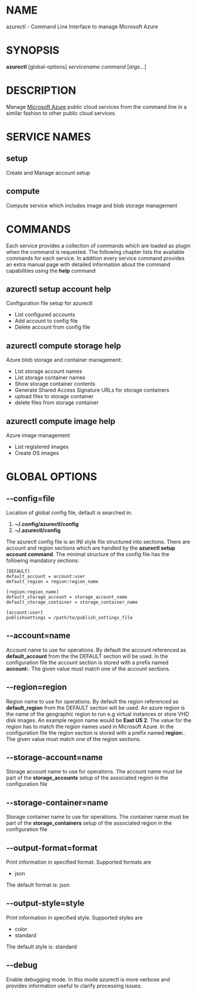 # NAME

azurectl - Command Line Interface to manage Microsoft Azure

# SYNOPSIS

__azurectl__ [global-options] *servicename* *command* [*args*...]

# DESCRIPTION

  Manage [Microsoft Azure](https://manage.windowsazure.com) public cloud services from the command line in a similar fashion to other public cloud services. 

# SERVICE NAMES

## __setup__

Create and Manage account setup

## __compute__

Compute service which includes image and blob storage management

# COMMANDS

Each service provides a collection of commands which are loaded as plugin when the command is requested. The following chapter lists the available commands for each service. In addition every service command provides an extra manual page with detailed information about the command capabilities using the __help__ command

## __azurectl__ __setup__ __account__ help

Configuration file setup for azurectl

  * List configured accounts
  * Add account to config file
  * Delete account from config file

## __azurectl__ __compute__ __storage__ help

Azure blob storage and container management:

  * List storage account names
  * List storage container names
  * Show storage container contents
  * Generate Shared Access Signature URLs for storage containers
  * upload files to storage container
  * delete files from storage container

## __azurectl__ __compute__ __image__ help

Azure image management

  * List registered images
  * Create OS images

# GLOBAL OPTIONS

## __--config=file__

Location of global config file, default is searched in:

1. __~/.config/azurectl/config__
2. __~/.azurectl/config__

The azurectl config file is an INI style file structured into sections. There are account and region sections which are handled by the __azurectl setup account command__. The minimal structure of the config file has the following mandatory sections:

    [DEFAULT]
    default_account = account:user
    default_region = region:region_name

    [region:region_name]
    default_storage_account = storage_account_name
    default_storage_container = storage_container_name

    [account:user]
    publishsettings = /path/to/publish_settings_file

## __--account=name__

Account name to use for operations. By default the account referenced as __default_account__ from the the DEFAULT section will be used. In the configuration file the account section is stored with a prefix named __account:<value>__. The given value must match one of the account sections.

## __--region=region__

Region name to use for operations. By default the region referenced as __default_region__ from the DEFAULT section will be used. An azure region is the name of the geographic region to run e.g virtual instances or store VHD disk images. An example region name would be __East US 2__. The value for the region has to match the region names used in Microsoft Azure. In the configuration file the region section is stored with a prefix named __region:<value>__. The given value must match one of the region sections.

## __--storage-account=name__

Storage account name to use for operations. The account name must be part of the __storage_accounts__ setup of the associated region in the configuration file

## __--storage-container=name__

Storage container name to use for operations. The container name must be part of the __storage_containers__ setup of the associated region in the configuration file

## __--output-format=format__

Print information in specified format. Supported formats are

* json

The default format is: json

## __--output-style=style__

Print information in specified style. Supported styles are

* color
* standard

The default style is: standard

## __--debug__

Enable debugging mode. In this mode azurectl is more verbose and
provides information useful to clarify processing issues.



